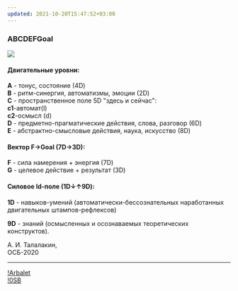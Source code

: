 ```yaml
---
updated: 2021-10-20T15:47:52+03:00
---
```


### ABCDEFGoal
![](https://telegra.ph/file/591dc1e98963a1b24f844.jpg)
#### Двигательные уровни:   
__A__ - тонус, состояние (4D)   
__B__ - ритм-синергия, автоматизмы, эмоции (2D)   
__C__ - пространственное поле 5D "здесь и сейчас":    
__c1__-автомат(l)   
__c2__-осмысл (d)  
__D__ - предметно-прагматические действия, слова, разговор (6D)   
__E__ - абстрактно-смысловые действия, наука, искусство (8D)   
 
#### Вектор F→Goal (7D→3D):   
__F__ - сила намерения + энергия (7D)   
__G__ - целевое действие + результат (3D)   
 
#### Силовое ld-поле (1D↓↑9D):      
__1D__ - навыков-умений (автоматически-бессознательных наработанных двигательных штампов-рефлексов)   

__9D__ - знаний (осмысленных и осознаваемых теоретических конструктов).  

А. И. Талалакин,   
ОСБ-2020   

***
[!Arbalet](!Arbalet.md)  
[!0SB](!0SB.md)
